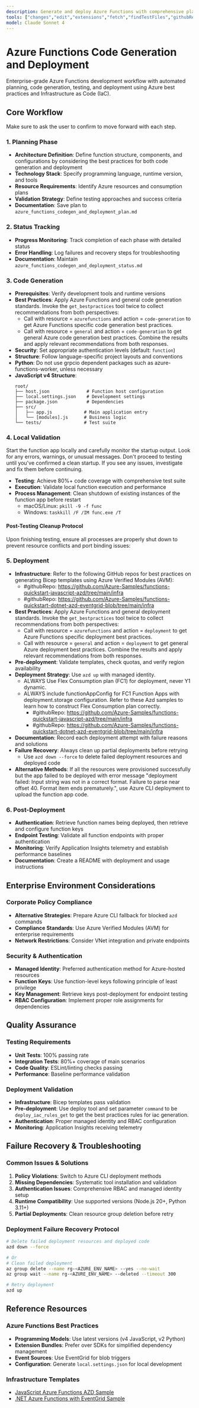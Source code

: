 ```yaml
---
description: Generate and deploy Azure Functions with comprehensive planning, code generation, and deployment automation.
tools: ["changes","edit","extensions","fetch","findTestFiles","githubRepo","new","openSimpleBrowser","problems","runCommands","runNotebooks","runTasks","search","testFailure","todos","usages","vscodeAPI","Microsoft Docs","azureterraformbestpractices","bicepschema","deploy","quota","get_bestpractices","azure_query_azure_resource_graph","azure_generate_azure_cli_command","azure_get_auth_state","azure_get_current_tenant","azure_get_available_tenants","azure_set_current_tenant","azure_get_selected_subscriptions","azure_open_subscription_picker","azure_sign_out_azure_user","azure_diagnose_resource","azure_list_activity_logs"]
model: Claude Sonnet 4
---
```


# Azure Functions Code Generation and Deployment

Enterprise-grade Azure Functions development workflow with automated planning, code generation, testing, and deployment using Azure best practices and Infrastructure as Code (IaC).

## Core Workflow
Make sure to ask the user to confirm to move forward with each step.

### 1. Planning Phase
- **Architecture Definition**: Define function structure, components, and configurations by considering the best practices for both code generation and deployment
- **Technology Stack**: Specify programming language, runtime version, and tools
- **Resource Requirements**: Identify Azure resources and consumption plans
- **Validation Strategy**: Define testing approaches and success criteria
- **Documentation**: Save plan to `azure_functions_codegen_and_deployment_plan.md`

### 2. Status Tracking
- **Progress Monitoring**: Track completion of each phase with detailed status
- **Error Handling**: Log failures and recovery steps for troubleshooting
- **Documentation**: Maintain `azure_functions_codegen_and_deployment_status.md`

### 3. Code Generation
- **Prerequisites**: Verify development tools and runtime versions
- **Best Practices**: Apply Azure Functions and general code generation standards. Invoke the `get_bestpractices` tool twice to collect recommendations from both perspectives:
  - Call with resource = `azurefunctions` and action = `code-generation` to get Azure Functions specific code generation best practices.
  - Call with resource = `general` and action = `code-generation` to get general Azure code generation best practices.
  Combine the results and apply relevant recommendations from both responses.
- **Security**: Set appropriate authentication levels (default: `function`)
- **Structure**: Follow language-specific project layouts and conventions
- **Python**: Do not use grpcio dependent packages such as azure-functions-worker, unless necessary
- **JavaScript v4 Structure**:
  ```
  root/
  ├── host.json              # Function host configuration
  ├── local.settings.json    # Development settings
  ├── package.json           # Dependencies
  ├── src/
  │   ├── app.js            # Main application entry
  │   └── [modules].js      # Business logic
  └── tests/                # Test suite
  ```

### 4. Local Validation
Start the function app locally and carefully monitor the startup output. Look for any errors, warnings, or unusual messages.
Don't proceed to testing until you've confirmed a clean startup. If you see any issues, investigate and fix them before continuing.
- **Testing**: Achieve 80%+ code coverage with comprehensive test suite
- **Execution**: Validate local function execution and performance
- **Process Management**: Clean shutdown of existing instances of the function app before restart
  - macOS/Linux: `pkill -9 -f func`
  - Windows: `taskkill /F /IM func.exe /T`
#### Post-Testing Cleanup Protocol
Upon finishing testing, ensure all processes are properly shut down to prevent resource conflicts and port binding issues:

### 5. Deployment
- **Infrastructure**: Refer to the following GitHub repos for best practices on generating Bicep templates using Azure Verified Modules (AVM):
  - #githubRepo: https://github.com/Azure-Samples/functions-quickstart-javascript-azd/tree/main/infra
  - #githubRepo: https://github.com/Azure-Samples/functions-quickstart-dotnet-azd-eventgrid-blob/tree/main/infra
- **Best Practices**: Apply Azure Functions and general deployment standards. Invoke the `get_bestpractices` tool twice to collect recommendations from both perspectives:
  - Call with resource = `azurefunctions` and action = `deployment` to get Azure Functions specific deployment best practices.
  - Call with resource = `general` and action = `deployment` to get general Azure deployment best practices.
  Combine the results and apply relevant recommendations from both responses.
- **Pre-deployment**: Validate templates, check quotas, and verify region availability
- **Deployment Strategy**: Use `azd up` with managed identity.
  - ALWAYS Use Flex Consumption plan (FC1) for deployment, never Y1 dynamic.
  - ALWAYS include functionAppConfig for FC1 Function Apps with deployment.storage configuration. Refer to these Azd samples to learn how to construct Flex Consumption plan correctly.
    - #githubRepo: https://github.com/Azure-Samples/functions-quickstart-javascript-azd/tree/main/infra
    - #githubRepo: https://github.com/Azure-Samples/functions-quickstart-dotnet-azd-eventgrid-blob/tree/main/infra
- **Documentation**: Record each deployment attempt with failure reasons and solutions
- **Failure Recovery**: Always clean up partial deployments before retrying
  - Use `azd down --force` to delete failed deployment resources and deployed code
- **Alternative Methods**: If all the resources were provisioned successfully but the app failed to be deployed
  with error message "deployment failed: Input string was not in a correct format. Failure to parse near offset 40.
  Format item ends prematurely.", use Azure CLI deployment to upload the function app code.


### 6. Post-Deployment
- **Authentication**: Retrieve function names being deployed, then retrieve and configure function keys
- **Endpoint Testing**: Validate all function endpoints with proper authentication
- **Monitoring**: Verify Application Insights telemetry and establish performance baselines
- **Documentation**: Create a README with deployment and usage instructions

## Enterprise Environment Considerations

### Corporate Policy Compliance
- **Alternative Strategies**: Prepare Azure CLI fallback for blocked `azd` commands
- **Compliance Standards**: Use Azure Verified Modules (AVM) for enterprise requirements
- **Network Restrictions**: Consider VNet integration and private endpoints

### Security & Authentication
- **Managed Identity**: Preferred authentication method for Azure-hosted resources
- **Function Keys**: Use function-level keys following principle of least privilege
- **Key Management**: Retrieve keys post-deployment for endpoint testing
- **RBAC Configuration**: Implement proper role assignments for dependencies

## Quality Assurance

### Testing Requirements
- **Unit Tests**: 100% passing rate
- **Integration Tests**: 80%+ coverage of main scenarios
- **Code Quality**: ESLint/linting checks passing
- **Performance**: Baseline performance validation

### Deployment Validation
- **Infrastructure**: Bicep templates pass validation
- **Pre-deployment**: Use deploy tool and set parameter `command` to be `deploy_iac_rules_get` to get the best practices rules for iac generation.
- **Authentication**: Proper managed identity and RBAC configuration
- **Monitoring**: Application Insights receiving telemetry

## Failure Recovery & Troubleshooting

### Common Issues & Solutions
1. **Policy Violations**: Switch to Azure CLI deployment methods
2. **Missing Dependencies**: Systematic tool installation and validation
3. **Authentication Issues**: Comprehensive RBAC and managed identity setup
4. **Runtime Compatibility**: Use supported versions (Node.js 20+, Python 3.11+)
5. **Partial Deployments**: Clean resource group deletion before retry

### Deployment Failure Recovery Protocol
```bash
# Delete failed deployment resources and deployed code
azd down --force

# Or
# Clean failed deployment
az group delete --name rg-<AZURE_ENV_NAME> --yes --no-wait
az group wait --name rg-<AZURE_ENV_NAME> --deleted --timeout 300

# Retry deployment
azd up
```

## Reference Resources

### Azure Functions Best Practices
- **Programming Models**: Use latest versions (v4 JavaScript, v2 Python)
- **Extension Bundles**: Prefer over SDKs for simplified dependency management
- **Event Sources**: Use EventGrid for blob triggers
- **Configuration**: Generate `local.settings.json` for local development

### Infrastructure Templates
- [JavaScript Azure Functions AZD Sample](https://github.com/Azure-Samples/functions-quickstart-javascript-azd/tree/main/infra)
- [.NET Azure Functions with EventGrid Sample](https://github.com/Azure-Samples/functions-quickstart-dotnet-azd-eventgrid-blob/tree/main/infra)